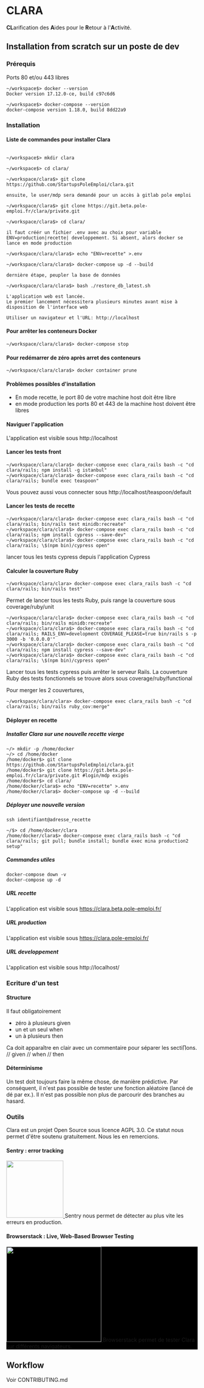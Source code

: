 # CLARA

**CL**arification des **A**ides pour le **R**etour à l'**A**ctivité.

## Installation from scratch sur un poste de dev

### Prérequis

Ports 80 et/ou 443 libres
```
~/workspace$> docker --version
Docker version 17.12.0-ce, build c97c6d6

~/workspace$> docker-compose --version
docker-compose version 1.18.0, build 8dd22a9
```


### Installation

#### Liste de commandes pour installer Clara

```

~/workspace$> mkdir clara

~/workspace$> cd clara/

~/workspace/clara$> git clone https://github.com/StartupsPoleEmploi/clara.git

ensuite, le user/mdp sera demandé pour un accès à gitlab pole emploi

~/workspace/clara$> git clone https://git.beta.pole-emploi.fr/clara/private.git

~/workspace/clara$> cd clara/

il faut créér un fichier .env avec au choix pour variable ENV=production|recette| developpement. Si absent, alors docker se lance en mode production

~/workspace/clara/clara$> echo "ENV=recette" >.env

~/workspace/clara/clara$> docker-compose up -d --build

dernière étape, peupler la base de données

~/workspace/clara/clara$> bash ./restore_db_latest.sh

L'application web est lancée.
Le premier lancement nécessitera plusieurs minutes avant mise à disposition de l'interface web

Utiliser un navigateur et l'URL: http://localhost

```
#### Pour arrêter les conteneurs Docker

```
~/workspace/clara/clara$> docker-compose stop
```

#### Pour redémarrer de zéro après arret des conteneurs

```
~/workspace/clara/clara$> docker container prune
```


#### Problèmes possibles d'installation

 - En mode recette, le port 80 de votre machine host doit être libre
 - en mode production les ports 80 et 443 de la machine host doivent être libres

#### Naviguer l'application

L'application est visible sous http://localhost



#### Lancer les tests front

```
~/workspace/clara/clara$> docker-compose exec clara_rails bash -c "cd clara/rails; npm install -g istanbul"
~/workspace/clara/clara$> docker-compose exec clara_rails bash -c "cd clara/rails; bundle exec teaspoon"
```

Vous pouvez aussi vous connecter sous http://localhost/teaspoon/default


#### Lancer les tests de recette

```
~/workspace/clara/clara$> docker-compose exec clara_rails bash -c "cd clara/rails; bin/rails test minidb:recreate"
~/workspace/clara/clara$> docker-compose exec clara_rails bash -c "cd clara/rails; npm install cypress --save-dev"
~/workspace/clara/clara$> docker-compose exec clara_rails bash -c "cd clara/rails; \$(npm bin)/cypress open"
```

lancer tous les tests cypress depuis l'application Cypress

#### Calculer la couverture Ruby

```
~/workspace/clara/clara> docker-compose exec clara_rails bash -c "cd clara/rails; bin/rails test"
```
Permet de lancer tous les tests Ruby, puis range la couverture sous coverage/ruby/unit

```
~/workspace/clara/clara$> docker-compose exec clara_rails bash -c "cd clara/rails; bin/rails minidb:recreate"
~/workspace/clara/clara$> docker-compose exec clara_rails bash -c "cd clara/rails; RAILS_ENV=development COVERAGE_PLEASE=true bin/rails s -p 3000 -b '0.0.0.0'"
~/workspace/clara/clara$> docker-compose exec clara_rails bash -c "cd clara/rails; npm install cypress --save-dev"
~/workspace/clara/clara$> docker-compose exec clara_rails bash -c "cd clara/rails; \$(npm bin)/cypress open"
```

Lancer tous les tests cypress puis arrêter le serveur Rails. La couverture Ruby des tests fonctionnels se trouve alors sous  coverage/ruby/functional

Pour merger les 2 couvertures, 
```
~/workspace/clara/clara> docker-compose exec clara_rails bash -c "cd clara/rails; bin/rails ruby_cov:merge"
```

#### Déployer en recette

##### Installer Clara sur une nouvelle recette vierge


```
~/> mkdir -p /home/docker
~/> cd /home/docker
/home/docker$> git clone https://github.com/StartupsPoleEmploi/clara.git
/home/docker$> git clone https://git.beta.pole-emploi.fr/clara/private.git #login/mdp exigés
/home/docker$> cd clara/
/home/docker/clara$> echo "ENV=recette" >.env
/home/docker/clara$> docker-compose up -d --build
```

##### Déployer une nouvelle version

```
ssh identifiant@adresse_recette

~/$> cd /home/docker/clara
/home/docker/clara$> docker-compose exec clara_rails bash -c "cd clara/rails; git pull; bundle install; bundle exec mina production2 setup"
```

##### Commandes utiles

```
docker-compose down -v
docker-compose up -d
```

##### URL recette

L'application est visible sous https://clara.beta.pole-emploi.fr/

##### URL production

L'application est visible sous https://clara.pole-emploi.fr/

##### URL developpement

L'application est visible sous http://localhost/

### Ecriture d'un test

#### Structure

Il faut obligatoirement 

- zéro à plusieurs given 
- un et un seul when
- un à plusieurs then

Ca doit apparaître en clair avec un commentaire pour séparer les secti∏ons. // given // when // then

#### Déterminisme

Un test doit toujours faire la même chose, de manière prédictive. Par conséquent, il n'est pas possible de tester une fonction aléatoire (lancé de dé par ex.). Il n'est pas possible non plus de parcourir des branches au hasard.


### Outils 
Clara est un projet Open Source sous licence AGPL 3.0. 
Ce statut nous permet d'être soutenu gratuitement. Nous les en remercions.

#### Sentry : error tracking
<p>
  <a href="https://sentry.io">
  <img src="https://sentry-brand.storage.googleapis.com/sentry-logo-black.png" width="150"/>
 </a>
Sentry nous permet de détecter au plus vite les erreurs en production.

</p>

#### Browserstack : Live, Web-Based Browser Testing
<p style="background-color: black;">
 <a href="https://www.browserstack.com/">
  <img src="https://www.browserstack.com/images/layout/browserstack-logo-600x315.png" width="250"/>
 </a>
 Browserstack permet de tester Clara sur différents navigateurs.
</p>

## Workflow

Voir CONTRIBUTING.md
